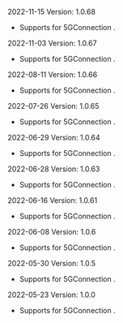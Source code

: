2022-11-15 Version: 1.0.68
- Supports for 5GConnection .

2022-11-03 Version: 1.0.67
- Supports for 5GConnection .

2022-08-11 Version: 1.0.66
- Supports for 5GConnection .

2022-07-26 Version: 1.0.65
- Supports for 5GConnection .

2022-06-29 Version: 1.0.64
- Supports for 5GConnection .

2022-06-28 Version: 1.0.63
- Supports for 5GConnection .

2022-06-16 Version: 1.0.61
- Supports for 5GConnection .

2022-06-08 Version: 1.0.6
- Supports for 5GConnection .

2022-05-30 Version: 1.0.5
- Supports for 5GConnection .

2022-05-23 Version: 1.0.0
- Supports for 5GConnection .

